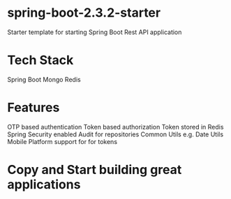 # spring-boot-2.3.2-starter
Starter template for starting Spring Boot Rest API application

# Tech Stack
Spring Boot
Mongo
Redis

# Features
OTP based authentication
Token based authorization
Token stored in Redis
Spring Security enabled
Audit for repositories
Common Utils e.g. Date Utils
Mobile Platform support for for tokens

# Copy and Start building great applications
